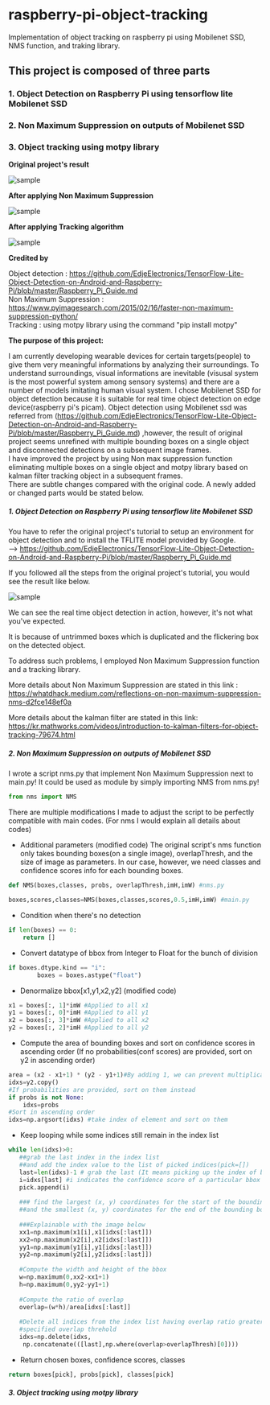 
# raspberry-pi-object-tracking
Implementation of object tracking on raspberry pi using Mobilenet SSD, NMS function, and traking library.


## This project is composed of three parts
### 1. Object Detection on Raspberry Pi using tensorflow lite Mobilenet SSD 
### 2. Non Maximum Suppression on outputs of Mobilenet SSD 
### 3. Object tracking using motpy library 

__Original project's result__   

![sample](video/raw_video.gif)

__After applying Non Maximum Suppression__

![sample](video/nms_video.gif)

__After applying Tracking algorithm__

![sample](video/tracking_video.gif)




**Credited by**        

Object detection : https://github.com/EdjeElectronics/TensorFlow-Lite-Object-Detection-on-Android-and-Raspberry-Pi/blob/master/Raspberry_Pi_Guide.md   
Non Maximum Suppression : https://www.pyimagesearch.com/2015/02/16/faster-non-maximum-suppression-python/   
Tracking : using motpy library using the command "pip install motpy"

**The purpose of this project:**      

I am currently developing wearable devices for certain targets(people) to give them  very meaningful informations by analyzing their surroundings. To understand surroundings, visual informations are inevitable (visusal system is the most powerful system among sensory systems) and there are a number of models imitating human visual system.    I chose Mobilenet SSD for object detection because it is suitable for real time object detection on edge device(raspberry pi's picam). Object detection using Mobilenet ssd was referred from (https://github.com/EdjeElectronics/TensorFlow-Lite-Object-Detection-on-Android-and-Raspberry-Pi/blob/master/Raspberry_Pi_Guide.md) ,however, the result of original project seems unrefined with multiple bounding boxes on a single object and disconnected detections on a subsequent image frames.    
I have improved the project by using Non max suppression function eliminating multiple boxes on a single object and motpy library based on kalman filter tracking object in a subsequent frames.    
There are subtle changes compared with the original code. A newly added or changed parts would be stated below.    

##### 1. Object Detection on Raspberry Pi using tensorflow lite Mobilenet SSD    
You have to refer the original project's tutorial to setup an environment for object detection and to install the  TFLITE model provided by Google.       
--> https://github.com/EdjeElectronics/TensorFlow-Lite-Object-Detection-on-Android-and-Raspberry-Pi/blob/master/Raspberry_Pi_Guide.md   

If you followed all the steps from the original project's tutorial, you would see the result like below.    

![sample](video/raw_video.gif)   

We can see the real time object detection in action, however, it's not what you've expected. 

It is because of untrimmed boxes which is duplicated and the flickering box on the detected object.   

To address such problems, I employed Non Maximum Suppression function and a tracking library.    

More details about Non Maximum Suppression are stated in this link : https://whatdhack.medium.com/reflections-on-non-maximum-suppression-nms-d2fce148ef0a     

More details about the kalman filter are stated in this link: https://kr.mathworks.com/videos/introduction-to-kalman-filters-for-object-tracking-79674.html       

##### 2. Non Maximum Suppression on outputs of Mobilenet SSD    
I wrote a script nms.py that implement Non Maximum Suppression next to main.py! It could be used as module by simply importing NMS from nms.py!


```python
from nms import NMS

```
There are multiple modifications I made to adjust the script to be perfectly compatible with main codes. (For nms I would explain all details about codes)

- Additional parameters (modified code)
The original script's nms function only takes bounding boxes(on a single image), overlapThresh, and the size of image as parameters. In our case, however, we need classes and confidence scores info for each bounding boxes. 
```python
def NMS(boxes,classes, probs, overlapThresh,imH,imW) #nms.py
```
```python
boxes,scores,classes=NMS(boxes,classes,scores,0.5,imH,imW) #main.py
```
- Condition when there's no detection
```python
if len(boxes) == 0:
    return []
```
- Convert datatype of bbox from Integer to Float for the bunch of division 
```python
if boxes.dtype.kind == "i":
		boxes = boxes.astype("float")
```
- Denormalize bbox[x1,y1,x2,y2] (modified code)
```python
x1 = boxes[:, 1]*imW #Applied to all x1
y1 = boxes[:, 0]*imH #Applied to all y1
x2 = boxes[:, 3]*imW #Applied to all x2
y2 = boxes[:, 2]*imH #Applied to all y2
```
- Compute the area of bounding boxes and sort on confidence scores in ascending order (If no probabilities(conf scores) are provided, sort on y2 in ascending order)
```python
area = (x2 - x1+1) * (y2 - y1+1)#By adding 1, we can prevent multiplication on floating point numbers.
idxs=y2.copy()
#If probabilities are provided, sort on them instead
if probs is not None: 
    idxs=probs
#Sort in ascending order 
idxs=np.argsort(idxs) #take index of element and sort on them 
```
- Keep looping while some indices still remain in the index list 
```python
while len(idxs)>0: 
   ##grab the last index in the index list 
   ##and add the index value to the list of picked indices(pick=[])
   last=len(idxs)-1 # grab the last (It means picking up the index of box with the highest conf score)
   i=idxs[last] #i indicates the confidence score of a particular bbox
   pick.append(i)
   
   ### find the largest (x, y) coordinates for the start of the bounding box 
   ##and the smallest (x, y) coordinates for the end of the bounding box
   
   ###Explainable with the image below
   xx1=np.maximum(x1[i],x1[idxs[:last]])
   xx2=np.maximum(x2[i],x2[idxs[:last]])
   yy1=np.maximum(y1[i],y1[idxs[:last]])
   yy2=np.maximum(y2[i],y2[idxs[:last]])
   
   #Compute the width and height of the bbox
   w=np.maximum(0,xx2-xx1+1)
   h=np.maximum(0,yy2-yy1+1)
   
   #Compute the ratio of overlap 
   overlap=(w*h)/area[idxs[:last]]
   
   #Delete all indices from the index list having overlap ratio greater than 
   #specified overlap threhold
   idxs=np.delete(idxs,
    np.concatenate(([last],np.where(overlap>overlapThresh)[0])))
```

- Return chosen boxes, confidence scores, classes 
```python
return boxes[pick], probs[pick], classes[pick]
```



##### 3. Object tracking using motpy library 

